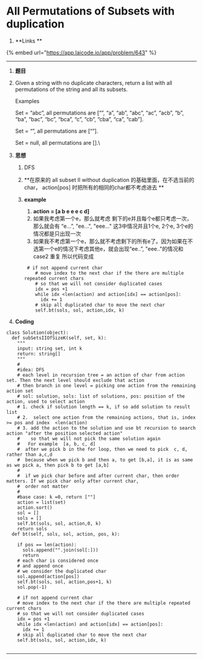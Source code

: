 # All Permutations of Subsets with duplication



1. **Links **

{% embed url="https://app.laicode.io/app/problem/643" %}

****

1. **题目**
2.  Given a string with no duplicate characters, return a list with all permutations of the string and all its subsets.

    Examples

    Set = “abc”, all permutations are \[“”, “a”, “ab”, “abc”, “ac”, “acb”, “b”, “ba”, “bac”, “bc”, “bca”, “c”, “cb”, “cba”, “ca”, “cab”].

    Set = “”, all permutations are \[“”].

    Set = null, all permutations are \[].\

3. **思想**
   1. DFS
   2. **在原来的 all subset II without duplication 的基础里面，在不选当前的char， action\[pos] 时把所有的相同的char都不考虑进去  **
   3.  **example**

       1. **action = \[a b  e e e  c  d]**
       2. 如果我考虑第一个e，那么就考虑 剩下的e并且每个e都只考虑一次，那么就会有 “e...”, "ee...", "eee..."  这3中情况并且1个e, 2个e, 3个e的情况都是只出现一次
       3. 如果我不考虑第一个e，那么就不考虑剩下的所有e了。因为如果在不选第一个e的情况下考虑其他e，就会出现“ee..”, "eee.."的情况和 case2 重复 所以代码变成



       ```
        # if not append current char
           # move index to the next char if the there are multiple repeated current chars
           # so that we will not consider duplicated cases
           idx = pos +1
           while idx <len(action) and action[idx] == action[pos]:
             idx += 1
           # skip all duplicated char to move the next char
           self.bt(sols, sol, action,idx, k)

       ```


4. **Coding**

```
class Solution(object):
  def subSetsIIOfSizeK(self, set, k):
    """
    input: string set, int k
    return: string[]
    """
    #
    #idea: DFS
    # each level in recursion tree = an action of char from action set. Then the next level should exclude that action
    # then branch in one level = picking one action from the remaining action set
    # sol: solution, sols: list of solutions, pos: position of the action, used to select action
    # 1. check if solution length == k, if so add solution to result list
    # 2.  select one action from the remaining actions, that is, index >= pos and index  <len(action)
    # 3. add the action to the solution and use bt recursion to search action "after the position selected action"
    #    so that we will not pick the same solution again
    #   For example  [a, b, c, d]
    #  after we pick b in the for loop, then we need to pick  c, d, rather than a,c,d
    #  because when we pick b and then a, to get [b,a], it is as same as we pick a, then pick b to get [a,b]
    #
    #  if we pick char before and after current char, then order matters. If we pick char only after current char,
    #  order not matter
    #
    #base case: k =0, return [""]
    action = list(set)
    action.sort()
    sol = []
    sols = []
    self.bt(sols, sol, action,0, k)
    return sols
  def bt(self, sols, sol, action, pos, k):

    if pos == len(action):
      sols.append("".join(sol[:]))
      return
    # each char is considered once
    # and append once
    # we consider the duplicated char
    sol.append(action[pos])
    self.bt(sols, sol, action,pos+1, k)
    sol.pop(-1)

    # if not append current char
    # move index to the next char if the there are multiple repeated current chars
    # so that we will not consider duplicated cases
    idx = pos +1
    while idx <len(action) and action[idx] == action[pos]:
      idx += 1
    # skip all duplicated char to move the next char
    self.bt(sols, sol, action,idx, k)


```

****
